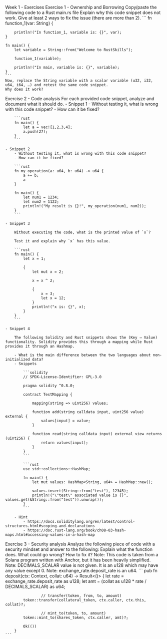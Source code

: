 
Week 1 - Exercises
    Exercise 1 - Ownership and Borrowing
    Copy/paste the following code to a Rust main.rs file
    Explain why this code snippet does not work.
    Give at least 2 ways to fix the issue (there are more than 2).
    ```
    fn function_1(var: String) {

        println!("In function_1, variable is: {}", var);
    }

    fn main() {
        let variable = String::from("Welcome to RustSkills");

        function_1(variable);

        println!("In main, variable is: {}", variable);
    }
    ​```
    Now, replace the String variable with a scalar variable (u32, i32, u64, i64, …) and retest the same code snippet.
    Why does it work?

Exercise 2 - Code analysis
    For each provided code snippet, analyze and document what it should do.
    - Snippet 1
        - Without testing it, what is wrong with this code snippet?
        - How can it be fixed?
        
        ```rust
        fn main() {
            let a = vec![1,2,3,4];
            a.push(27);
        }
        ```
    
    - Snippet 2
        - Without testing it, what is wrong with this code snippet?
        - How can it be fixed?
        
        ```rust
        fn my_operation(a: u64, b: u64) -> u64 {
            a += b;
            a
        }
        
        fn main() {
            let num1 = 1234;
            let num2 = 1122;
            println!("My result is {}!", my_operation(num1, num2));
        }
        ```
        
    - Snippet 3
        
        Without executing the code, what is the printed value of `x`?
        
        Test it and explain why `x` has this value.
        
        ```rust
        fn main() {
            let x = 1;
        
            {
                let mut x = 2;
        
                x = x ^ 2;
        
                {
                    x = 3;
                    let x = 12;
                }
                println!("x is: {}", x);
            }
        }
        ```
        
    - Snippet 4
        
        The following Solidity and Rust snippets shows the (Key ⇒ Value) functionality. Solidity provides this through a mapping while Rust provides it through an Hashmap.
        
        - What is the main difference between the two languages about non-initialized data?
        - Snippets
            
            ```solidity
            // SPDX-License-Identifier: GPL-3.0
            
            pragma solidity ^0.8.0;
            
            contract TestMapping {
            
                mapping(string => uint256) values;
            
                function add(string calldata input, uint256 value) external {
                    values[input] = value;
                }
            
                function read(string calldata input) external view returns (uint256) {
                    return values[input];
                }
            }
            ```
            
            ```rust
            use std::collections::HashMap;
            
            fn main() {
                let mut values: HashMap<String, u64> = HashMap::new();
            
                values.insert(String::from("test"), 12345);
                println!("\"test\" associated value is {}", values.get(&String::from("test")).unwrap());
            }
            ```
            
        - Hint
            - https://docs.soliditylang.org/en/latest/control-structures.html#scoping-and-declarations
            - https://doc.rust-lang.org/book/ch08-03-hash-maps.html#accessing-values-in-a-hash-map

Exercise 3 - Security analysis
    Analyze the following piece of code with a security mindset and answer to the following:
    Explain what the function does.
    What could go wrong?
    How to fix it?
    Note: This code is taken from a Solana program written with Anchor, but it has been heavily simplified.
    Note: DECIMALS_SCALAR value is not given. It is an u128 which may have any value except 0.
    Note: exchange_rate.deposit_rate is an u64.
    ```
        pub fn deposit(ctx: Context<Deposit>, collat: u64) -> Result<()> {
            let rate = exchange_rate.deposit_rate as u128;
            let amt = (collat as u128 * rate / DECIMALS_SCALAR) as u64; 

                    // transfer(token, from, to, amount)
            token::transfer(collateral_token, ctx.caller, ctx.this, collat)?;

                    // mint_to(token, to, amount)
            token::mint_to(shares_token, ctx.caller, amt)?;

            Ok(())
        }
    ```